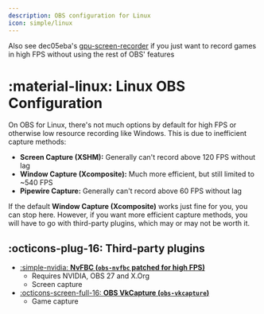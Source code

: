 ```yaml
---
description: OBS configuration for Linux
icon: simple/linux
---
```


Also see dec05eba's [gpu-screen-recorder](https://git.dec05eba.com/gpu-screen-recorder/about/) if you just want to record games in high FPS without using the rest of OBS' features

# :material-linux: Linux OBS Configuration

On OBS for Linux, there's not much options by default for high FPS or otherwise low resource recording like Windows. This is due to inefficient capture methods:

- **Screen Capture (XSHM):** Generally can't record above 120 FPS without lag
- **Window Capture (Xcomposite):** Much more efficient, but still limited to ~540 FPS
- **Pipewire Capture:** Generally can't record above 60 FPS without lag

If the default **Window Capture (Xcomposite)** works just fine for you, you can stop here. However, if you want more efficient capture methods, you will have to go with third-party plugins, which may or may not be worth it.

## :octicons-plug-16: Third-party plugins

- [:simple-nvidia: **NvFBC (`obs-nvfbc` patched for high FPS)**](nvfbc.md)
    - Requires NVIDIA, OBS 27 and X.Org
    - Screen capture
- [:octicons-screen-full-16: **OBS VkCapture (`obs-vkcapture`)**](obs-vkcapture.md)
    - Game capture